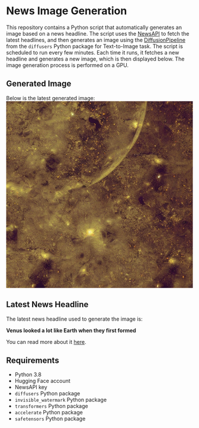 # News Image Generation
This repository contains a Python script that automatically generates an image based on a news headline. The script uses the [NewsAPI](https://newsapi.org/) to fetch the latest headlines, and then generates an image using the [DiffusionPipeline](https://github.com/huggingface/diffusers) from the `diffusers` Python package for Text-to-Image task.
The script is scheduled to run every few minutes. Each time it runs, it fetches a new headline and generates a new image, which is then displayed below. The image generation process is performed on a GPU.

## Generated Image
Below is the latest generated image:
![Generated Image](image.png)

## Latest News Headline
The latest news headline used to generate the image is:

**Venus looked a lot like Earth when they first formed**

You can read more about it [here](https://news.google.com/rss/articles/CBMiSmh0dHBzOi8vd3d3Lm5wci5vcmcvMjAyNC8wNS8wOC8xMjQ5NTkxNTU0L3ZlbnVzLWVhcnRoLW1hcnMtcGxhbmV0LXNpYmxpbmdz0gEA?oc=5).

## Requirements
- Python 3.8
- Hugging Face account
- NewsAPI key
- `diffusers` Python package
- `invisible_watermark` Python package
- `transformers` Python package
- `accelerate` Python package
- `safetensors` Python package
